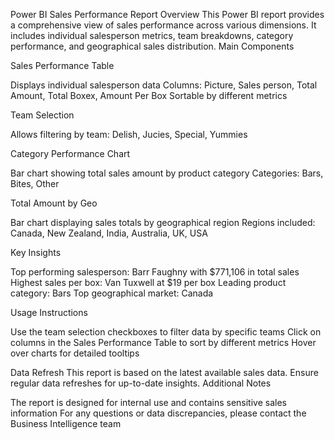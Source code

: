 Power BI Sales Performance Report
Overview
This Power BI report provides a comprehensive view of sales performance across various dimensions. It includes individual salesperson metrics, team breakdowns, category performance, and geographical sales distribution.
Main Components

Sales Performance Table

Displays individual salesperson data
Columns: Picture, Sales person, Total Amount, Total Boxex, Amount Per Box
Sortable by different metrics


Team Selection

Allows filtering by team: Delish, Jucies, Special, Yummies


Category Performance Chart

Bar chart showing total sales amount by product category
Categories: Bars, Bites, Other


Total Amount by Geo

Bar chart displaying sales totals by geographical region
Regions included: Canada, New Zealand, India, Australia, UK, USA



Key Insights

Top performing salesperson: Barr Faughny with $771,106 in total sales
Highest sales per box: Van Tuxwell at $19 per box
Leading product category: Bars
Top geographical market: Canada

Usage Instructions

Use the team selection checkboxes to filter data by specific teams
Click on columns in the Sales Performance Table to sort by different metrics
Hover over charts for detailed tooltips

Data Refresh
This report is based on the latest available sales data. Ensure regular data refreshes for up-to-date insights.
Additional Notes

The report is designed for internal use and contains sensitive sales information
For any questions or data discrepancies, please contact the Business Intelligence team
